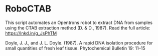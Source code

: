 # RoboCTAB
This script automates an Opentrons robot to extract DNA from samples using the CTAB extraction method (D. & D., 1987).
Read the full article: https://lnkd.in/g_JsPhTM

Doyle, J. J., and J. L. Doyle. (1987). A rapid DNA isolation procedure for small quantities of fresh leaf tissue. Phytochemical Bulletin 19: 11–15
